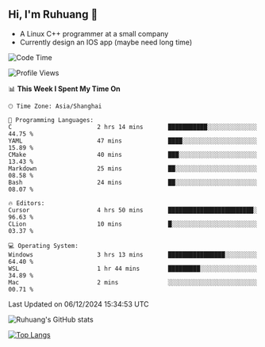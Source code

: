 ## Hi, I'm Ruhuang 👋

- A Linux C++ programmer at a small company
- Currently design an IOS app (maybe need long time)

<!--START_SECTION:waka-->
![Code Time](http://img.shields.io/badge/Code%20Time-194%20hrs%2026%20mins-blue)

![Profile Views](http://img.shields.io/badge/Profile%20Views-0-blue)

📊 **This Week I Spent My Time On** 

```text
🕑︎ Time Zone: Asia/Shanghai

💬 Programming Languages: 
C                        2 hrs 14 mins       ███████████░░░░░░░░░░░░░░   44.75 % 
YAML                     47 mins             ████░░░░░░░░░░░░░░░░░░░░░   15.89 % 
CMake                    40 mins             ███░░░░░░░░░░░░░░░░░░░░░░   13.43 % 
Markdown                 25 mins             ██░░░░░░░░░░░░░░░░░░░░░░░   08.58 % 
Bash                     24 mins             ██░░░░░░░░░░░░░░░░░░░░░░░   08.07 % 

🔥 Editors: 
Cursor                   4 hrs 50 mins       ████████████████████████░   96.63 % 
CLion                    10 mins             █░░░░░░░░░░░░░░░░░░░░░░░░   03.37 % 

💻 Operating System: 
Windows                  3 hrs 13 mins       ████████████████░░░░░░░░░   64.40 % 
WSL                      1 hr 44 mins        █████████░░░░░░░░░░░░░░░░   34.89 % 
Mac                      2 mins              ░░░░░░░░░░░░░░░░░░░░░░░░░   00.71 % 
```


 Last Updated on 06/12/2024 15:34:53 UTC
<!--END_SECTION:waka-->

![Ruhuang's GitHub stats](https://github-readme-stats.vercel.app/api?username=ruhuang2001&count_private=true&hide_title=true&show_icons=true&theme=vue)

[![Top Langs](https://github-readme-stats.vercel.app/api/top-langs/?username=ruhuang2001&layout=compact)](https://github.com/anuraghazra/github-readme-stats)
